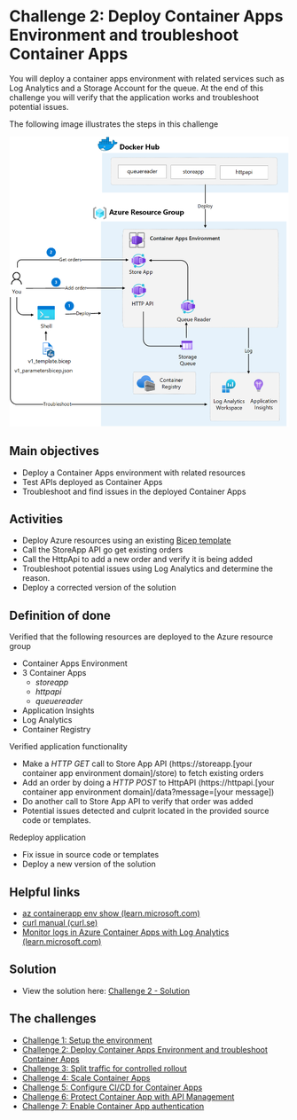 # Challenge 2: Deploy Container Apps Environment and troubleshoot Container Apps
You will deploy a container apps environment with related services such as Log Analytics and a Storage Account for the queue. At the end of this challenge you will verify that the application works and troubleshoot potential issues. 


The following image illustrates the steps in this challenge

![](images/challenge-2-overview.png)


## Main objectives
- Deploy a Container Apps environment with related resources
- Test APIs deployed as Container Apps
- Troubleshoot and find issues in the deployed Container Apps

## Activities

- Deploy Azure resources using an existing [Bicep template](v1_template.bicep)
- Call the StoreApp API go get existing orders
- Call the HttpApi to add a new order and verify it is being added
- Troubleshoot potential issues using Log Analytics and determine the reason. 
- Deploy a corrected version of the solution


## Definition of done
Verified that the following resources are deployed to the Azure resource group
  - Container Apps Environment
  - 3 Container Apps 
    - _storeapp_
    - _httpapi_
    - _queuereader_
- Application Insights
- Log Analytics
- Container Registry

Verified application functionality
- Make a _HTTP GET_ call to Store App API (https://storeapp.[your container app environment domain]/store) to fetch existing orders
- Add an order by doing a _HTTP POST_ to HttpAPI (https://httpapi.[your container app environment domain]/data?message=[your message])
- Do another call to Store App API to verify that order was added
- Potential issues detected and culprit located in the provided source code or templates.

Redeploy application
- Fix issue in source code or templates
- Deploy a new version of the solution

## Helpful links
- [az containerapp env show (learn.microsoft.com)](https://learn.microsoft.com/en-us/cli/azure/containerapp/env?view=azure-cli-latest#az-containerapp-env-show)
- [curl manual (curl.se)](https://curl.se/docs/manual.html)
- [Monitor logs in Azure Container Apps with Log Analytics (learn.microsoft.com)](https://learn.microsoft.com/en-us/azure/container-apps/log-monitoring?tabs=bash)

## Solution
- View the solution here: [Challenge 2 - Solution](solution2.md)

## The challenges

- [Challenge 1: Setup the environment](challenge1.md)
- [Challenge 2: Deploy Container Apps Environment and troubleshoot Container Apps](challenge2.md)
- [Challenge 3: Split traffic for controlled rollout](challenge3.md)
- [Challenge 4: Scale Container Apps](challenge4.md)
- [Challenge 5: Configure CI/CD for Container Apps](challenge5.md)
- [Challenge 6: Protect Container App with API Management](challenge6.md)
- [Challenge 7: Enable Container App authentication](challenge7.md)

